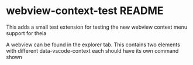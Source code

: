 # webview-context-test README

This adds a small test extension for testing the new webview context menu support for theia

A webview can be found in the explorer tab.
This contains two elements with different data-vscode-context
each should have its own command shown
